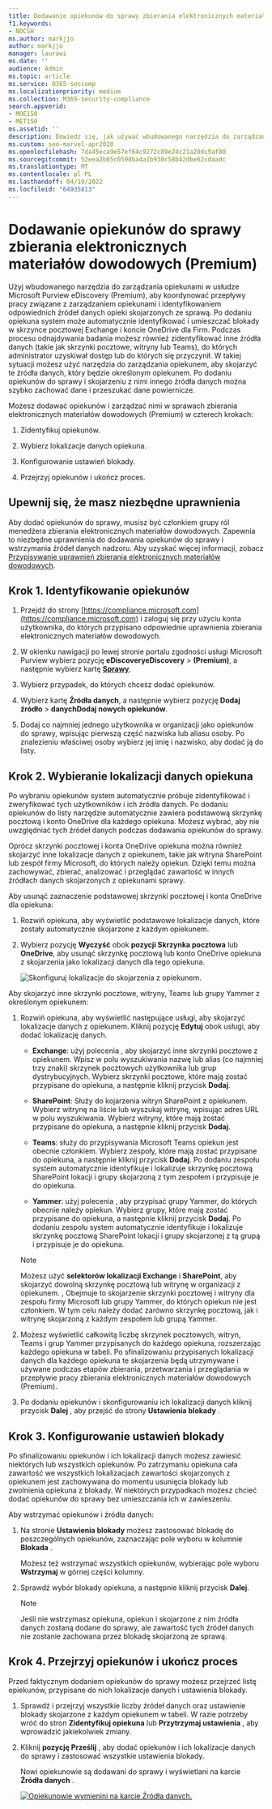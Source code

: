 ```yaml
---
title: Dodawanie opiekunów do sprawy zbierania elektronicznych materiałów dowodowych (Premium)
f1.keywords:
- NOCSH
ms.author: markjjo
author: markjjo
manager: laurawi
ms.date: ''
audience: Admin
ms.topic: article
ms.service: O365-seccomp
ms.localizationpriority: medium
ms.collection: M365-security-compliance
search.appverid:
- MOE150
- MET150
ms.assetid: ''
description: Dowiedz się, jak używać wbudowanego narzędzia do zarządzania opiekunami w usłudze Microsoft Purview eDiscovery (Premium) do koordynowania przepływów pracy i identyfikowania odpowiednich źródeł danych w danym przypadku.
ms.custom: seo-marvel-apr2020
ms.openlocfilehash: 7da45eca9e57ef64c9272c89e24c21a20dc5af80
ms.sourcegitcommit: 52eea2b65c0598ba4a1b930c58b42dbe62cdaadc
ms.translationtype: MT
ms.contentlocale: pl-PL
ms.lasthandoff: 04/19/2022
ms.locfileid: "64935813"
---
```

# <a name="add-custodians-to-an-ediscovery-premium-case"></a>Dodawanie opiekunów do sprawy zbierania elektronicznych materiałów dowodowych (Premium)

Użyj wbudowanego narzędzia do zarządzania opiekunami w usłudze Microsoft Purview eDiscovery (Premium), aby koordynować przepływy pracy związane z zarządzaniem opiekunami i identyfikowaniem odpowiednich źródeł danych opieki skojarzonych ze sprawą. Po dodaniu opiekuna system może automatycznie identyfikować i umieszczać blokady w skrzynce pocztowej Exchange i koncie OneDrive dla Firm. Podczas procesu odnajdywania badania możesz również zidentyfikować inne źródła danych (takie jak skrzynki pocztowe, witryny lub Teams), do których administrator uzyskiwał dostęp lub do których się przyczynił. W takiej sytuacji możesz użyć narzędzia do zarządzania opiekunem, aby skojarzyć te źródła danych, który będzie określonym opiekunem. Po dodaniu opiekunów do sprawy i skojarzeniu z nimi innego źródła danych można szybko zachować dane i przeszukać dane powiernicze.

Możesz dodawać opiekunów i zarządzać nimi w sprawach zbierania elektronicznych materiałów dowodowych (Premium) w czterech krokach:

1. Zidentyfikuj opiekunów.

2. Wybierz lokalizacje danych opiekuna.

3. Konfigurowanie ustawień blokady.

4. Przejrzyj opiekunów i ukończ proces.

## <a name="make-sure-you-have-the-necessary-permissions"></a>Upewnij się, że masz niezbędne uprawnienia

Aby dodać opiekunów do sprawy, musisz być członkiem grupy ról menedżera zbierania elektronicznych materiałów dowodowych. Zapewnia to niezbędne uprawnienia do dodawania opiekunów do sprawy i wstrzymania źródeł danych nadzoru. Aby uzyskać więcej informacji, zobacz [Przypisywanie uprawnień zbierania elektronicznych materiałów dowodowych](get-started-with-advanced-ediscovery.md#step-2-assign-ediscovery-permissions).

## <a name="step-1-identify-custodians"></a>Krok 1. Identyfikowanie opiekunów

1. Przejdź do strony [https://compliance.microsoft.com](https://compliance.microsoft.com) i zaloguj się przy użyciu konta użytkownika, do których przypisano odpowiednie uprawnienia zbierania elektronicznych materiałów dowodowych.

2. W okienku nawigacji po lewej stronie portalu zgodności usługi Microsoft Purview wybierz pozycję **eDiscoveryeDiscovery** >  **(Premium)**, a następnie wybierz kartę [**Sprawy**](https://go.microsoft.com/fwlink/p/?linkid=2173764).

3. Wybierz przypadek, do których chcesz dodać opiekunów.

4. Wybierz kartę **Źródła danych**, a następnie wybierz pozycję **Dodaj źródło** >  **danychDodaj nowych opiekunów**.

5. Dodaj co najmniej jednego użytkownika w organizacji jako opiekunów do sprawy, wpisując pierwszą część nazwiska lub aliasu osoby. Po znalezieniu właściwej osoby wybierz jej imię i nazwisko, aby dodać ją do listy.

## <a name="step-2-choose-custodian-data-locations"></a>Krok 2. Wybieranie lokalizacji danych opiekuna

Po wybraniu opiekunów system automatycznie próbuje zidentyfikować i zweryfikować tych użytkowników i ich źródła danych. Po dodaniu opiekunów do listy narzędzie automatycznie zawiera podstawową skrzynkę pocztową i konto OneDrive dla każdego opiekuna. Możesz wybrać, aby nie uwzględniać tych źródeł danych podczas dodawania opiekunów do sprawy.

Oprócz skrzynki pocztowej i konta OneDrive opiekuna można również skojarzyć inne lokalizacje danych z opiekunem, takie jak witryna SharePoint lub zespół firmy Microsoft, do których należy opiekun. Dzięki temu można zachowywać, zbierać, analizować i przeglądać zawartość w innych źródłach danych skojarzonych z opiekunami sprawy.

Aby usunąć zaznaczenie podstawowej skrzynki pocztowej i konta OneDrive dla opiekuna:

1. Rozwiń opiekuna, aby wyświetlić podstawowe lokalizacje danych, które zostały automatycznie skojarzone z każdym opiekunem.

2. Wybierz pozycję **Wyczyść** obok **pozycji Skrzynka pocztowa** lub **OneDrive**, aby usunąć skrzynkę pocztową lub konto OneDrive opiekuna z skojarzenia jako lokalizacji danych dla tego opiekuna.

   ![Skonfiguruj lokalizacje do skojarzenia z opiekunem.](../media/ConfigureCustodianLocations.png)

Aby skojarzyć inne skrzynki pocztowe, witryny, Teams lub grupy Yammer z określonym opiekunem:

1. Rozwiń opiekuna, aby wyświetlić następujące usługi, aby skojarzyć lokalizacje danych z opiekunem. Kliknij pozycję **Edytuj** obok usługi, aby dodać lokalizację danych.

   - **Exchange**: użyj polecenia , aby skojarzyć inne skrzynki pocztowe z opiekunem. Wpisz w polu wyszukiwania nazwę lub alias (co najmniej trzy znaki) skrzynek pocztowych użytkownika lub grup dystrybucyjnych. Wybierz skrzynki pocztowe, które mają zostać przypisane do opiekuna, a następnie kliknij przycisk **Dodaj**.

   - **SharePoint**: Służy do kojarzenia witryn SharePoint z opiekunem. Wybierz witrynę na liście lub wyszukaj witrynę, wpisując adres URL w polu wyszukiwania. Wybierz witryny, które mają zostać przypisane do opiekuna, a następnie kliknij przycisk **Dodaj**.

   - **Teams**: służy do przypisywania Microsoft Teams opiekun jest obecnie członkiem. Wybierz zespoły, które mają zostać przypisane do opiekuna, a następnie kliknij przycisk **Dodaj**. Po dodaniu zespołu system automatycznie identyfikuje i lokalizuje skrzynkę pocztową SharePoint lokacji i grupy skojarzoną z tym zespołem i przypisuje je do opiekuna.

   - **Yammer**: użyj polecenia , aby przypisać grupy Yammer, do których obecnie należy opiekun. Wybierz grupy, które mają zostać przypisane do opiekuna, a następnie kliknij przycisk **Dodaj**. Po dodaniu zespołu system automatycznie identyfikuje i lokalizuje skrzynkę pocztową SharePoint lokacji i grupy skojarzonej z tą grupą i przypisuje je do opiekuna.

   > [!NOTE]
   > Możesz użyć **selektorów lokalizacji Exchange** i **SharePoint**, aby skojarzyć dowolną skrzynkę pocztową lub witrynę w organizacji z opiekunem. , Obejmuje to skojarzenie skrzynki pocztowej i witryny dla zespołu firmy Microsoft lub grupy Yammer, do których opiekun nie jest członkiem. W tym celu należy dodać zarówno skrzynkę pocztową, jak i witrynę skojarzoną z każdym zespołem lub grupą Yammer.

2. Możesz wyświetlić całkowitą liczbę skrzynek pocztowych, witryn, Teams i grup Yammer przypisanych do każdego opiekuna, rozszerzając każdego opiekuna w tabeli. Po sfinalizowaniu przypisanych lokalizacji danych dla każdego opiekuna te skojarzenia będą utrzymywane i używane podczas etapów zbierania, przetwarzania i przeglądania w przepływie pracy zbierania elektronicznych materiałów dowodowych (Premium).

3. Po dodaniu opiekunów i skonfigurowaniu ich lokalizacji danych kliknij przycisk **Dalej** , aby przejść do strony **Ustawienia blokady** .  

## <a name="step-3-configure-hold-settings"></a>Krok 3. Konfigurowanie ustawień blokady

 Po sfinalizowaniu opiekunów i ich lokalizacji danych możesz zawiesić niektórych lub wszystkich opiekunów. Po zatrzymaniu opiekuna cała zawartość we wszystkich lokalizacjach zawartości skojarzonych z opiekunem jest zachowywana do momentu usunięcia blokady lub zwolnienia opiekuna z blokady. W niektórych przypadkach możesz chcieć dodać opiekunów do sprawy bez umieszczania ich w zawieszeniu.

Aby wstrzymać opiekunów i źródła danych:

1. Na stronie **Ustawienia blokady** możesz zastosować blokadę do poszczególnych opiekunów, zaznaczając pole wyboru w kolumnie **Blokada** .

   Możesz też wstrzymać wszystkich opiekunów, wybierając pole wyboru **Wstrzymaj** w górnej części kolumny.

2. Sprawdź wybór blokady opiekuna, a następnie kliknij przycisk **Dalej**.

   > [!NOTE]
   > Jeśli nie wstrzymasz opiekuna, opiekun i skojarzone z nim źródła danych zostaną dodane do sprawy, ale zawartość tych źródeł danych nie zostanie zachowana przez blokadę skojarzoną ze sprawą.

## <a name="step-4-review-the-custodians-and-complete-the-process"></a>Krok 4. Przejrzyj opiekunów i ukończ proces

Przed faktycznym dodaniem opiekunów do sprawy możesz przejrzeć listę opiekunów, przypisane do nich lokalizacje danych i ustawienia blokady.

1. Sprawdź i przejrzyj wszystkie liczby źródeł danych oraz ustawienie blokady skojarzone z każdym opiekunem w tabeli. W razie potrzeby wróć do stron **Zidentyfikuj opiekuna** lub **Przytrzymaj ustawienia** , aby wprowadzić jakiekolwiek zmiany.

2. Kliknij **pozycję Prześlij** , aby dodać opiekunów i ich lokalizacje danych do sprawy i zastosować wszystkie ustawienia blokady.

   Nowi opiekunowie są dodawani do sprawy i wyświetlani na karcie **Źródła danych** .

   [![Opiekunowie wymienini na karcie Źródła danych.](../media/DataSourcesTab.png) ](../media/DataSourcesTab.png#lightbox)
